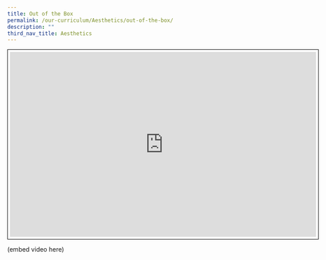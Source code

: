 ```yaml
---
title: Out of the Box
permalink: /our-curriculum/Aesthetics/out-of-the-box/
description: ""
third_nav_title: Aesthetics
---
```

<iframe allowfullscreen="true" height="422" width="700" frameborder="0" style="border:1px solid black; padding:5px" src="https://docs.google.com/presentation/d/e/2PACX-1vTU6sj5sejEuUB846-L_sWvPIaNPlhJqby9NTfjguLlvOtply-Wdml6Zh33p_SWTlmJU8EJZQpXRP7q/embed?start=false&amp;loop=false&amp;delayms=3000"></iframe>

(embed video here)